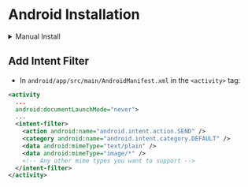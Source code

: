 # Android Installation

<details>
<summary>Manual Install</summary>

- In `android/settings.gradle`

```gradle
...
include ':react-native-share-menu', ':app'
project(':react-native-share-menu').projectDir = new File(rootProject.projectDir, '../node_modules/react-native-share-menu/android')
```

- In `android/app/build.gradle`

```gradle
...
dependencies {
    ...
    compile project(':react-native-share-menu')
}
```

- Register module (in MainApplication.java)

```java
import com.rnsharemenu.ShareMenuPackage;  // <--- import

public class MainApplication extends Application implements ReactApplication {
  ......
  @Override
  protected List<ReactPackage> getPackages() {
    return Arrays.<ReactPackage>asList(
      new MainReactPackage(),
      new ShareMenuPackage()  // <------ add here
    );
  }
  ......

}
```

</details>

## Add Intent Filter

- In `android/app/src/main/AndroidManifest.xml` in the `<activity>` tag:

```xml
<activity
  ...
  android:documentLaunchMode="never">
  ...
  <intent-filter>
    <action android:name="android.intent.action.SEND" />
    <category android:name="android.intent.category.DEFAULT" />
    <data android:mimeType="text/plain" />
    <data android:mimeType="image/*" />
    <!-- Any other mime types you want to support -->
  </intent-filter>
</activity>
```
